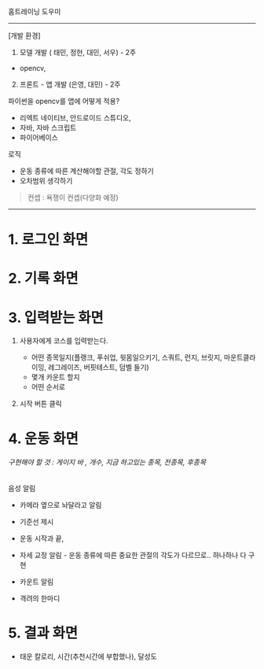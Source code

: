 홈트레이닝 도우미

---

[개발 환경]

1. 모델 개발 ( 태민, 정헌, 대민, 서우) - 2주

- opencv, 

2. 프론트 - 앱 개발 (은영, 대민) - 2주

  파이썬을 opencv를 앱에 어떻게 적용?

- 리엑트 네이티브, 안드로이드 스튜디오, 
- 자바, 자바 스크립트
- 파이어베이스

로직 

- 운동 종류에 따른 계산해야할 관절, 각도 정하기
- 오차범위 생각하기

> 컨셉  : 욕쟁이 컨셉(다양화 예정)

---



# 1. 로그인 화면



# 2. 기록 화면



# 3. 입력받는 화면

1. 사용자에게 코스를 입력받는다.

   - 어떤 종목일지(플랭크, 푸쉬업, 윗몸일으키기, 스쿼트, 런지, 브릿지, 마운트클라이밍, 레그레이즈, 버핏테스트, 덤벨 들기)
   - 몇개 카운트 할지
   - 어떤 순서로

2. 시작 버튼 클릭

   

# 4. 운동 화면

###### 구현해야 할 것 : 게이지 바 , 개수, 지금 하고있는 종목,  전종목, 후종목

음성 알림 

- 카메라 옆으로 놔달라고 알림
- 기준선 제시

- 운동 시작과 끝,
- 자세 교정 알림 - 운동 종류에 따른 중요한 관절의 각도가 다르므로.. 하나하나 다 구현
- 카운트 알림
- 격려의 한마디 

# 5. 결과 화면

- 태운 칼로리, 시간(추천시간에 부합했나), 달성도 
